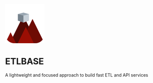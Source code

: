 ![](https://github.com/topstian/etlbase/blob/main/assets/images/etlbase_favicon_round_128_128.png)

# ETLBASE
A lightweight and focused approach to build fast ETL and API services
